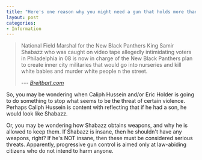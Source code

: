 ```yaml
---
title: "Here's one reason why you might need a gun that holds more than ten rounds"
layout: post
categories:
- Information
---
```


>National Field Marshal for the New Black Panthers King Samir Shabazz who was caught on video tape allegedly intimidating voters in Philadelphia in 08 is now in charge of the New Black Panthers plan to create inner city militaries that would go into nurseries and kill white babies and murder white people n the street.
>
> --- <cite>[Breitbart.com](https://www.breitbart.com/Breitbart-TV/2012/08/14/New-Black-Panthers-To-Create-Inner-City-Military-To-Go-Into-Their-Houses-Skin-White-People-Alive)</cite>

So, you may be wondering when Caliph Hussein and/or Eric Holder is going to do something to stop what seems to be the threat of certain violence. Perhaps Caliph Hussein is content with reflecting that if he had a son, he would look like Shabazz.

Or, you may be wondering how Shabazz obtains weapons, and why he is allowed to keep them. If Shabazz is insane, then he shouldn't have any weapons, right? If he's NOT insane, then these must be considered serious threats. Apparently, progressive gun control is aimed only at law-abiding citizens who do not intend to harm anyone.
